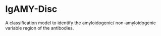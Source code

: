 # IgAMY-Disc
A classification model to identify the amyloidogenic/ non-amyloidogenic variable region of the antibodies.
